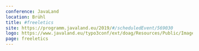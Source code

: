 ```yaml
---
conference: JavaLand
location: Brühl
title: #freeletics
site: https://programm.javaland.eu/2019/#/scheduledEvent/569030
logo: https://www.javaland.eu/typo3conf/ext/doag/Resources/Public/Images/logo_javaland.png
page: freeletics
---
```

